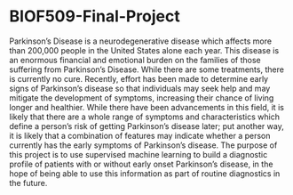 # BIOF509-Final-Project
Parkinson’s Disease is a neurodegenerative disease which affects more than 200,000 people in the United States alone each year. This disease is an enormous financial and emotional burden on the families of those suffering from Parkinson’s Disease.  While there are some treatments, there is currently no cure. Recently, effort has been made to determine early signs of Parkinson’s disease so that individuals may seek help and may mitigate the development of symptoms, increasing their chance of living longer and healthier. While there have been advancements in this field, it is likely that there are a whole range of symptoms and characteristics which define a person’s risk of getting Parkinson’s disease later; put another way, it is likely that a combination of features may indicate whether a person currently has the early symptoms of Parkinson’s disease. The purpose of this project is to use supervised machine learning to build a diagnostic profile of patients with or without early onset Parkinson’s disease, in the hope of being able to use this information as part of routine diagnostics in the future.
